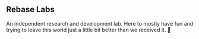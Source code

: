 ## Rebase Labs

An independent research and development lab. Here to mostly have fun and trying to leave this world just a little bit better than we received it. 🫧
